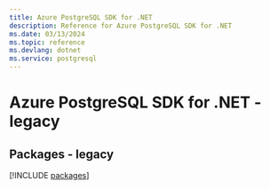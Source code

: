 ```yaml
---
title: Azure PostgreSQL SDK for .NET
description: Reference for Azure PostgreSQL SDK for .NET
ms.date: 03/13/2024
ms.topic: reference
ms.devlang: dotnet
ms.service: postgresql
---
```

# Azure PostgreSQL SDK for .NET - legacy
## Packages - legacy
[!INCLUDE [packages](postgresql-index.md)]